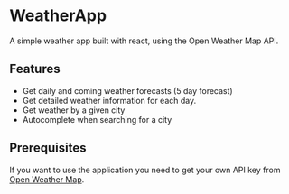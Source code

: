 # WeatherApp

A simple weather app built with react, using the Open Weather Map API.


## Features

- Get daily and coming weather forecasts (5 day forecast)
- Get detailed weather information for each day.
- Get weather by a given city
- Autocomplete when searching for a city

## Prerequisites

If you want to use the application you need to get your own API key from [Open Weather Map](https://openweathermap.org/).